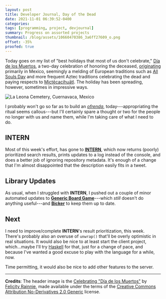 ```yaml
---
layout: post
title: Developer Journal, Day of the Dead
date: 2021-11-01 06:39:52-0400
categories:
tags: [programming, project, devjournal]
summary: Progress on assorted projects
thumbnail: /blog/assets/10660470386_3a6ff27609_o.png
offset: -35%
proofed: true
---
```


Today goes on my list of "best holidays that most of us don't celebrate," [Día de los Muertos](https://en.wikipedia.org/wiki/Day_of_the_Dead), a two-day celebration of honoring the deceased, [originating](https://theconversation.com/how-commercialization-over-the-centuries-transformed-the-day-of-the-dead-170428) primarily in Mexico, seemingly a melding of European traditions such as [All Souls Day](https://en.wikipedia.org/wiki/All_Souls_Day) and more frequent Aztec traditions celebrating the dead and paying respects to [Mictēcacihuātl](https://en.wikipedia.org/wiki/Mict%C4%93cacihu%C4%81tl).  The holiday has been spreading, however, sometimes in impressive ways.

![La Leona Cemetery, Cuernavaca, Mexico](/blog/assets/10660470386_3a6ff27609_o.png "A Day of the Dead celebration")

I probably won't go so far as to build an [*ofrenda*](https://en.wikipedia.org/wiki/Ofrenda), today---appropriating the ritual seems callous---but I'll certainly spare a thought or two for the people no longer with us and name them, while I'm taking care of what I need to do.

## INTERN

Most of this week's effort, has gone to [**INTERN**](https://github.com/jcolag/intern), which now returns (poorly) prioritized search results, prints updates to a log instead of the console, and does a better job of ignoring repository metadata.  It's enough of a change that I'm almost disappointed that the description easily fits in a tweet.

## Library Updates

As usual, when I struggled with **INTERN**, I pushed out a couple of minor automated updates to [**Generic Board Game**](https://github.com/jcolag/generic-board-game)---which *still* doesn't do anything useful---and [**Bicker**](https://github.com/jcolag/Bicker) to keep them up to date.

## Next

I need to improve/complete **INTERN**'s result prioritization, this week.  There's probably also an overuse of `unwrap()` that'll be overly optimistic in real situations.  It would also be nice to at least start the client project, which...maybe I'll try [Haskell](https://www.haskell.org/) for that, just for a change of pace, and because I've wanted a good excuse to play with the language for a while, now.

Time permitting, it would also be nice to add other features to the server.

* * *

**Credits**:  The header image is the [Celebrating "Día de los Muertos"](https://www.flickr.com/photos/furphotos/10660470386/in/photostream/) by [Felicity Rainnie](https://www.flickr.com/photos/furphotos/), made available under the terms of the [Creative Commons Attribution No-Derivatives 2.0 Generic](https://creativecommons.org/licenses/by-nd/2.0/) license.
